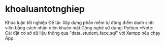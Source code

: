 # khoaluantotnghiep
Khóa luận tốt nghiệp
Đề tài: Xây dựng phần mềm tự động điểm danh sinh viên bằng cách nhận diện khuôn mặt
Công nghệ sử dụng: Python
*Note: Cài đặt cơ sở dữ liệu thông qua "data_student_face.sql" với Xampp nếu chạy App.
